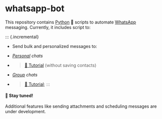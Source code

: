 # whatsapp-bot
This repository contains [Python](https://www.python.org/) 🐍 scripts to automate [WhatsApp](https://www.whatsapp.com/) messaging. Currently, it includes script to:

::: {.incremental}
* Send bulk and personalized messages to:<br>
+ *[Personal](https://github.com/Sandreke/WhatsApp-Bulk-and-Customized-Messages-Without-Saving-Contacts/blob/main/sender.ipynb) chats*
+ > [🎥 Tutorial](https://youtu.be/C19lPqeRrqY) (without saving contacts)<br>

+ *[Group](https://github.com/Sandreke/whatsapp-bot/blob/main/groups.ipynb) chats*
+ > [🎥 Tutorial](https://youtu.be/8ooV6nYTCb0);
:::

#### 🚀 Stay tuned!
Additional features like sending attachments and scheduling messages are under development. 

